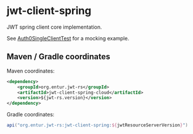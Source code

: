 # jwt-client-spring
JWT spring client core implementation.

See [Auth0SingleClientTest] for a mocking example.

## Maven / Gradle coordinates
Maven coordinates:

```xml
<dependency>
    <groupId>org.entur.jwt-rs</groupId>
    <artifactId>jwt-client-spring-cloud</artifactId>
    <version>${jwt-rs.version}</version>
</dependency>
```

Gradle coordinates:

```groovy
api("org.entur.jwt-rs:jwt-client-spring:${jwtResourceServerVersion}")
```

[Auth0SingleClientTest]: src/test/java/org/entur/jwt/client/springreactive/Auth0SingleClientTest.java
